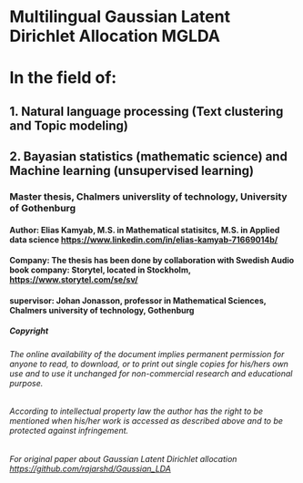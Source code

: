 # Multilingual Gaussian Latent Dirichlet Allocation MGLDA
# In the field of: 
## 1. Natural language processing (Text clustering and Topic modeling)
## 2. Bayasian statistics (mathematic science) and Machine learning (unsupervised learning)
### Master thesis, Chalmers universlity of technology, University of Gothenburg
#### Author: Elias Kamyab, M.S. in Mathematical statisitcs, M.S. in Applied data science https://www.linkedin.com/in/elias-kamyab-71669014b/
#### Company: The thesis has been done by collaboration with Swedish Audio book company: Storytel, located in Stockholm, https://www.storytel.com/se/sv/
#### supervisor: Johan Jonasson, professor in Mathematical Sciences, Chalmers university of technology, Gothenburg


##### Copyright
###### The online availability of the document implies permanent permission for anyone to read, to download, or to print out single copies for his/hers own use and to use it unchanged for non-commercial research and educational purpose.
###### According to intellectual property law the author has the right to be mentioned when his/her work is accessed as described above and to be protected against infringement. 

###### For original paper about Gaussian Latent Dirichlet allocation https://github.com/rajarshd/Gaussian_LDA
